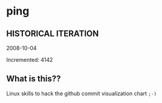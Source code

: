 # ping

## HISTORICAL ITERATION
2008-10-04

Incremented: 4142

## What is this?? 
Linux skills to hack the github commit visualization chart `;-)`
